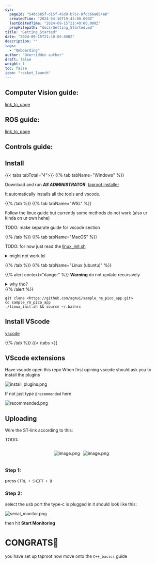 ```yaml
---
sys:
  pageId: "54dc585f-d15f-45d0-b75c-8fdc66a854a8"
  createdTime: "2024-04-16T19:43:00.000Z"
  lastEditedTime: "2024-09-15T21:40:00.000Z"
  propFilepath: "docs/Getting_Started.md"
title: "Getting_Started"
date: "2024-09-15T21:40:00.000Z"
description: ""
tags:
  - "Onboarding"
author: "Overridden author"
draft: false
weight: 1
toc: false
icon: "rocket_launch"
---
```


## Computer Vision guide:

[link_to_page](86d45bc0-388b-4d26-8848-44f255f73d0e)

## ROS guide:

[link_to_page](3c76c1de-ec8f-46d6-8b0a-294005edc2d5)

## Controls guide:

## Install

{{< tabs tabTotal="4">}}
{{% tab tabName="Windows" %}}

Download and run _**AS ADMINISTRATOR**_: [taproot installer](https://github.com/Thornbots/TeachingFreshies/releases/tag/1.0)

It automatically installs all the tools and vscode.

{{% /tab %}}
{{% tab tabName="WSL" %}}

Follow the linux guide but currently some methods do not work (also ur kinda on ur own hehe)

TODO: make separate guide for vscode section

{{% /tab %}}
{{% tab tabName="MacOS" %}}

TODO: for now just read the [linux_init.sh](https://github.com/agmui/sample_rm_pico_app/blob/main/linux_init.sh)

<details>
<summary>might not work lol</summary>

`brew install libusb pkg-config`

Next install: [vscode](https://code.visualstudio.com/Download)

</details>

{{% /tab %}}
{{% tab tabName="Linux (ubuntu)" %}}

{{% alert context="danger" %}}
**Warning** do not update recursively
<details>
<summary>why tho?</summary>
There are some submodules that may go on for a while (like tinyusb) and I highly
recommend you don't need to get them.
If you want to see what submodules I update just look in `linux_init.sh`
</details>
{{% /alert %}}

```shell
git clone <https://github.com/agmui/sample_rm_pico_app.git>
cd sample_rm_pico_app
./linux_init.sh && source ~/.bashrc
```

## Install VScode

[vscode](https://code.visualstudio.com/Download)

{{% /tab %}}
{{< /tabs >}}

## VScode extensions

Have vscode open this repo
When first opining vscode should ask you to install the plugins

![install_plugins.png](https://prod-files-secure.s3.us-west-2.amazonaws.com/d518164a-d88e-44d1-a4ee-3adb3bd8bce0/89bd30f0-1825-4e77-867b-0a41ce370880/install_plugins.png?X-Amz-Algorithm=AWS4-HMAC-SHA256&X-Amz-Content-Sha256=UNSIGNED-PAYLOAD&X-Amz-Credential=ASIAZI2LB466STVCAT7Y%2F20250424%2Fus-west-2%2Fs3%2Faws4_request&X-Amz-Date=20250424T140710Z&X-Amz-Expires=3600&X-Amz-Security-Token=IQoJb3JpZ2luX2VjEH4aCXVzLXdlc3QtMiJHMEUCIQDYcSTbPU1gqjZKmB%2BzBeitEKlUit1k42Rmq2A2qaL8KwIgHSJm820n%2B7nShTyIIDOpMQGckSvktewsgDDz5j8ybcsq%2FwMIFxAAGgw2Mzc0MjMxODM4MDUiDC3g8L7mCA55HNTkryrcA1fxdCAANEdMGoqxFSruObJZeJfMl2Z%2BAYv1UCzsppNZZgYMmBTRG47myDabvWxJiz9gf8xgR9mYUF1lPLuvk8Skh%2BRSYYKxdcG314m0GHmb0JQNB36cxou4uCuFjuGKdiArFkXeJDAH%2B77j4iyQ0mpwy8xQjccnrkaCIdaehsak6ynaMUv77QzE5%2Bs%2BHhksXoA61i01tJSC4QGPVcW7of6knl8V33YBsVvAtXW2FstzjkR16tPBeH7uqxE%2FOQ2xeWgWVCzeqiBB%2BsYObKGcvoc0l5B7fBQVgFcKrKSze846hWRmNDYzzLLu5x66Fxg1NS8ekUV4v996kNm2qngHUfXBd00BP4wt1vmwo6F5k8vnl9aCJsZLZXEU1RjrqJcWkLWLUWAMzpx%2F8YvGc%2BYrD%2FgWRYt2cYSKesNhgQ3htr5gdDmgYsLPEhiKP1XZtchuZM%2F8sB%2Fa5EldXpQ5KPlbUrAoGqopTQAYpZpyLOQJ1VIlUCV38nOVrwDPsEIVHXTxJYF1dKHA9oG25y4d0IUKcUtwHxFfibbFjrjUCZMxrT3E%2FpNpc9d66ZJuQKDzdXCa8OH8YG4eHcSG04CUBSCxYXJBBKQmRXQTAy1z1SnCARX9vPKGtPApILpgyrFrMP6DqcAGOqUBMJ%2Bj0RawA842N%2B2k9xHsPRNMMUYPZryhnAmQBdDiZKJmD6PitReTdOUpyVBUVFz6QVbxk6KPV2O77xcc46rS2VDn8o3xEi1Cy08IkQm%2FAGgrOL3XS0D7mO1kmB8pyp9LcdQFeEVi%2B2pRJBTyNWZpuEerQ6oQDrdh3sQ0UXMexdy41vyKniP0FmRpO%2BJREYpxR0OcXERPznBr62WDrTrGPj3rVw%2Fw&X-Amz-Signature=aadc8fd49bead1b474d1df6814a17f80277fd5b4d84d3819cdb65743b0398881&X-Amz-SignedHeaders=host&x-id=GetObject)

If not just type `@recommended` here  

![recommended.png](https://prod-files-secure.s3.us-west-2.amazonaws.com/d518164a-d88e-44d1-a4ee-3adb3bd8bce0/61e661e9-5d85-4dfc-be0d-8d2097a5e793/recommended.png?X-Amz-Algorithm=AWS4-HMAC-SHA256&X-Amz-Content-Sha256=UNSIGNED-PAYLOAD&X-Amz-Credential=ASIAZI2LB466STVCAT7Y%2F20250424%2Fus-west-2%2Fs3%2Faws4_request&X-Amz-Date=20250424T140710Z&X-Amz-Expires=3600&X-Amz-Security-Token=IQoJb3JpZ2luX2VjEH4aCXVzLXdlc3QtMiJHMEUCIQDYcSTbPU1gqjZKmB%2BzBeitEKlUit1k42Rmq2A2qaL8KwIgHSJm820n%2B7nShTyIIDOpMQGckSvktewsgDDz5j8ybcsq%2FwMIFxAAGgw2Mzc0MjMxODM4MDUiDC3g8L7mCA55HNTkryrcA1fxdCAANEdMGoqxFSruObJZeJfMl2Z%2BAYv1UCzsppNZZgYMmBTRG47myDabvWxJiz9gf8xgR9mYUF1lPLuvk8Skh%2BRSYYKxdcG314m0GHmb0JQNB36cxou4uCuFjuGKdiArFkXeJDAH%2B77j4iyQ0mpwy8xQjccnrkaCIdaehsak6ynaMUv77QzE5%2Bs%2BHhksXoA61i01tJSC4QGPVcW7of6knl8V33YBsVvAtXW2FstzjkR16tPBeH7uqxE%2FOQ2xeWgWVCzeqiBB%2BsYObKGcvoc0l5B7fBQVgFcKrKSze846hWRmNDYzzLLu5x66Fxg1NS8ekUV4v996kNm2qngHUfXBd00BP4wt1vmwo6F5k8vnl9aCJsZLZXEU1RjrqJcWkLWLUWAMzpx%2F8YvGc%2BYrD%2FgWRYt2cYSKesNhgQ3htr5gdDmgYsLPEhiKP1XZtchuZM%2F8sB%2Fa5EldXpQ5KPlbUrAoGqopTQAYpZpyLOQJ1VIlUCV38nOVrwDPsEIVHXTxJYF1dKHA9oG25y4d0IUKcUtwHxFfibbFjrjUCZMxrT3E%2FpNpc9d66ZJuQKDzdXCa8OH8YG4eHcSG04CUBSCxYXJBBKQmRXQTAy1z1SnCARX9vPKGtPApILpgyrFrMP6DqcAGOqUBMJ%2Bj0RawA842N%2B2k9xHsPRNMMUYPZryhnAmQBdDiZKJmD6PitReTdOUpyVBUVFz6QVbxk6KPV2O77xcc46rS2VDn8o3xEi1Cy08IkQm%2FAGgrOL3XS0D7mO1kmB8pyp9LcdQFeEVi%2B2pRJBTyNWZpuEerQ6oQDrdh3sQ0UXMexdy41vyKniP0FmRpO%2BJREYpxR0OcXERPznBr62WDrTrGPj3rVw%2Fw&X-Amz-Signature=11981716606b85c1d8db91940a40cdb866eb335e1b069ad97b6f7c155810a1b1&X-Amz-SignedHeaders=host&x-id=GetObject)

## Uploading

Wire the ST-link according to this:

TODO:

<div style="display: flex;flex-direction: row; column-gap:10px; max-width: 630px;justify-content: center;">
<div>

![image.png](https://prod-files-secure.s3.us-west-2.amazonaws.com/d518164a-d88e-44d1-a4ee-3adb3bd8bce0/210ecb78-1116-4d7b-b9b7-2292f66fa2c2/image.png?X-Amz-Algorithm=AWS4-HMAC-SHA256&X-Amz-Content-Sha256=UNSIGNED-PAYLOAD&X-Amz-Credential=ASIAZI2LB466UYPZXYGX%2F20250424%2Fus-west-2%2Fs3%2Faws4_request&X-Amz-Date=20250424T140723Z&X-Amz-Expires=3600&X-Amz-Security-Token=IQoJb3JpZ2luX2VjEH4aCXVzLXdlc3QtMiJHMEUCIQDsN%2F8cH9N5%2FupJiCfhcQVK1khcaYUbNijYohaW2WRYvQIgfZVDdkxLYoQHCNI56GRbiylQkyiG2kLrurSi9whgp%2FIq%2FwMIFxAAGgw2Mzc0MjMxODM4MDUiDKhlmof%2BDQH%2B%2BXvEQCrcA4dc6eA3KtbJ0Rm27JV%2FI1ytS9vFFsbFpQSwv0CvcDdSc5K332oPlhXEpRtZ3alWqtm5eX0uH3TYQ8QfTSqWO%2Bch9K6UHDlGPZMD6ED9K2s0XV3I1FzlneBvRqJqWIha1ISLlkdh336cual2OBtn7%2B7WuojdeLDaYr6g4mfuGBVgY02hnEUvLQPCl%2FlS8xNtMteB1fkJen8%2FX0D8YwLveZNdOCuebFbCwKj0LgAOTvq0sMZlDXxV8YPdWaKPyhyeFQvVOAAGFnwyYdL6TPYjvgAmeCu5dFGAVORf2UdcA%2BlWiq7nIrFNSX4aXoKGfX3QSXgA2XGLWm6BR6UQQbqWNQZZXBrbBDmLMABfI1i2FvBfML2gGrcv62%2BjZOhy1DfZ1At20BQRzndmkmCkAITJxyKe2RGQVQbP5ZJkghU5zJOZSBp6FOAxflzty7ii0Qnzqb8%2FvskkXlNg%2B%2FzgKvyg4xDnSgmng%2B%2FOkGA6OQ9Xv9RYVgbtAQXudyCN6WNCZ2lXx3R80mEifS%2Bxp%2BRWYkx%2FQJJuaWD3Q5DvFnLfzhRibKr9v%2B5A5Wugftcp7vrl56F8xvLOS0JSPN4LQkGh0zSXcxvm%2FK%2F7bAmO88kYbbW7kpjGP%2FMKZIckmZEAv6KOMPyDqcAGOqUBUldyBUkwAPNQ8ny2qzD8sTknBllfurIV1JLY%2BwJH%2BRYFaUg62VYlWJKEJ3Aq9id%2Bnwth%2BfxmAViL6rOcRpFDCyZ1WGKoCFP9aqxpvptLt5T44hoH%2FIkeHbjCdF5aNglBNZW4EAMhiluHg7TsxQJ5r8zI3JvjgOxMKUxrRugNYketSvV%2FHJMIzC310sCNuDzjXYjowV6K%2FiZ03Ad2p82%2BBvNvfVZq&X-Amz-Signature=7608314701c2db46c802a254c4c67777fd47d33f636e549fa80682ddd9b9c9a0&X-Amz-SignedHeaders=host&x-id=GetObject)

</div>
<div>

![image.png](https://prod-files-secure.s3.us-west-2.amazonaws.com/d518164a-d88e-44d1-a4ee-3adb3bd8bce0/33a0fd0f-8ca6-4a86-8e09-26e95ded1fff/image.png?X-Amz-Algorithm=AWS4-HMAC-SHA256&X-Amz-Content-Sha256=UNSIGNED-PAYLOAD&X-Amz-Credential=ASIAZI2LB466WAEJGI7T%2F20250424%2Fus-west-2%2Fs3%2Faws4_request&X-Amz-Date=20250424T140724Z&X-Amz-Expires=3600&X-Amz-Security-Token=IQoJb3JpZ2luX2VjEH4aCXVzLXdlc3QtMiJGMEQCIAGN6tvY%2Bw2%2FhpE1vmU1UTGB%2Fj4%2Fyi7E6Bjj0RxwTZuoAiAzlPjAoIFnoOo7L%2B86dW7qwIpfY4kWSZGrf2yPIb3JPCr%2FAwgXEAAaDDYzNzQyMzE4MzgwNSIMR0DgAWip2mC46nggKtwDKv%2FZ7Uajxvb%2FmZpU7KLqDU%2FrPbmb7TGppcU3q0%2BoJZnWUzEyrKePfM7%2BVKPGoJXdJtKd17B1uC4l6eKEIdlvapC3h9p5rjT9aBp82trblGKotc29W8Tb2ocGBXFSU7z4eWviG%2FUrCZmkxQ%2BcRn3qdwjHsFfJauBDmVfC1ChNDuQzmear9FSSpxHc%2BduZ%2FCVFrcXY06cXGsquJ%2BtDfB9eJSsNQheNsSAkNdnx2qybtS7%2BajTyLON%2FLdHtXVRQ6viyPSaW6ylLq%2B24HRYGZd6cv8uWiH63%2B%2FyExE5Asns9YDwNj8XKRL7HmoWDZnXBlQ52BiOMbXVK3jzMuDHGZ%2BKGN%2FvriCslC2idUTkNPbtChHxvpTheUmwuOUAnOzDCYzbu3bTMt5pzStnDrqTzTJwTOg8Jdsyj3%2BIqoLThf6Ff4WOuLs4Wtvv6J%2FK5i3yBk7K7J%2BtHAZ1So53FOpy5lRFIYM0iujLFQ01viW5KQwlRm%2BVErvrUTFCMCex9B%2BbuDDOdI%2BzGOM5HVyUMcddmQubUtZJVHP8Yr6q6t%2BrqgylTDvS6lZpUcTE5htArp%2FuOQcpGX0EquTKnXjuruEvC0uBN70IsUDomb3W2KH7Q%2FrV52tMN4HhwCbm6OILgRJkw9ISpwAY6pgE99tyfuAetgmRD%2BHSDIqGBTW7vOpS7wDMwk6Pnt3oZjbKZRhNe%2FORMl%2BhQ5%2BpEoxOshEYTGiFbR%2FrzLvcHjsJg4DesAUidBW6UXIO%2Bk5CUziXBgmjZZiNmGRrTIFGoI8CenwOrEPxf8j2J25zK56iyCZJHDuduVjpWzf2mtcEuJeRXc5CdVhJi0GgeZVsSq9GC44JRI9BPEFGp7S0eVVPT%2FzNwis%2F1&X-Amz-Signature=2c72a112c982f74383622249a452eb8a49b9052d6b74c89bb92cf9e650eaa1e7&X-Amz-SignedHeaders=host&x-id=GetObject)

</div>
</div>

### Step 1:

press `CTRL + SHIFT + B`

### Step 2:

select the usb port the type-c is plugged in it should look like this:

![serial_monitor.png](https://prod-files-secure.s3.us-west-2.amazonaws.com/d518164a-d88e-44d1-a4ee-3adb3bd8bce0/f03f4774-05d4-4393-b6a0-d5efb6d315ab/serial_monitor.png?X-Amz-Algorithm=AWS4-HMAC-SHA256&X-Amz-Content-Sha256=UNSIGNED-PAYLOAD&X-Amz-Credential=ASIAZI2LB466STVCAT7Y%2F20250424%2Fus-west-2%2Fs3%2Faws4_request&X-Amz-Date=20250424T140710Z&X-Amz-Expires=3600&X-Amz-Security-Token=IQoJb3JpZ2luX2VjEH4aCXVzLXdlc3QtMiJHMEUCIQDYcSTbPU1gqjZKmB%2BzBeitEKlUit1k42Rmq2A2qaL8KwIgHSJm820n%2B7nShTyIIDOpMQGckSvktewsgDDz5j8ybcsq%2FwMIFxAAGgw2Mzc0MjMxODM4MDUiDC3g8L7mCA55HNTkryrcA1fxdCAANEdMGoqxFSruObJZeJfMl2Z%2BAYv1UCzsppNZZgYMmBTRG47myDabvWxJiz9gf8xgR9mYUF1lPLuvk8Skh%2BRSYYKxdcG314m0GHmb0JQNB36cxou4uCuFjuGKdiArFkXeJDAH%2B77j4iyQ0mpwy8xQjccnrkaCIdaehsak6ynaMUv77QzE5%2Bs%2BHhksXoA61i01tJSC4QGPVcW7of6knl8V33YBsVvAtXW2FstzjkR16tPBeH7uqxE%2FOQ2xeWgWVCzeqiBB%2BsYObKGcvoc0l5B7fBQVgFcKrKSze846hWRmNDYzzLLu5x66Fxg1NS8ekUV4v996kNm2qngHUfXBd00BP4wt1vmwo6F5k8vnl9aCJsZLZXEU1RjrqJcWkLWLUWAMzpx%2F8YvGc%2BYrD%2FgWRYt2cYSKesNhgQ3htr5gdDmgYsLPEhiKP1XZtchuZM%2F8sB%2Fa5EldXpQ5KPlbUrAoGqopTQAYpZpyLOQJ1VIlUCV38nOVrwDPsEIVHXTxJYF1dKHA9oG25y4d0IUKcUtwHxFfibbFjrjUCZMxrT3E%2FpNpc9d66ZJuQKDzdXCa8OH8YG4eHcSG04CUBSCxYXJBBKQmRXQTAy1z1SnCARX9vPKGtPApILpgyrFrMP6DqcAGOqUBMJ%2Bj0RawA842N%2B2k9xHsPRNMMUYPZryhnAmQBdDiZKJmD6PitReTdOUpyVBUVFz6QVbxk6KPV2O77xcc46rS2VDn8o3xEi1Cy08IkQm%2FAGgrOL3XS0D7mO1kmB8pyp9LcdQFeEVi%2B2pRJBTyNWZpuEerQ6oQDrdh3sQ0UXMexdy41vyKniP0FmRpO%2BJREYpxR0OcXERPznBr62WDrTrGPj3rVw%2Fw&X-Amz-Signature=47a3bf14be8c6ae10bf4276ed9fda7d2e5bb3ee5e97189fb09eccda9e7126a9e&X-Amz-SignedHeaders=host&x-id=GetObject)

then hit **Start Monitoring**

# CONGRATS🎉

you have set up taproot now move onto the `C++_basics` guide
